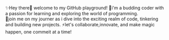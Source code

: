 ✨Hey there👋 welcome to my GitHub playground! 
🌱i'm a budding coder with a passion for learning and exploring the world of programming.  
👀join me on my journer as i dive into the exciting realm of code, tinkering and building new projects.
⚡let's collaborate,innovate, and make magic happen, one commeit at a time!

